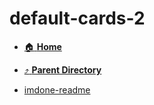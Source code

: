 # default-cards-2
- [:house: **Home**](/README)
- [:arrow_heading_up: **Parent Directory**](/test/repos/_index.md)

- [imdone-readme](imdone-readme.md)
